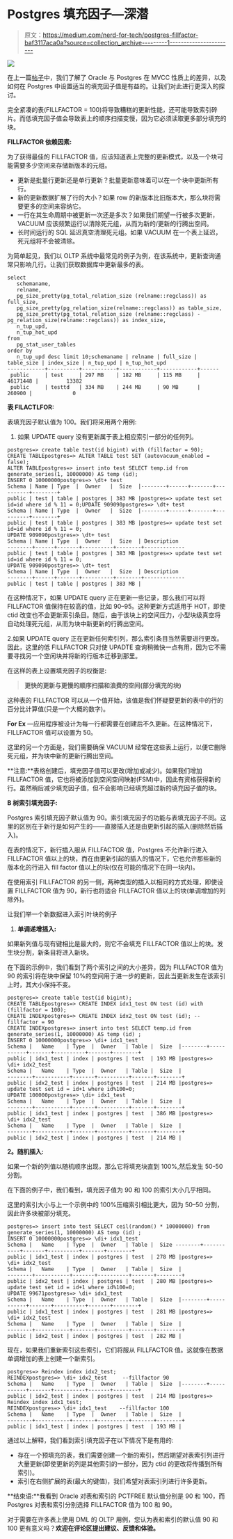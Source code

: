 # Postgres 填充因子—深潜

> 原文：<https://medium.com/nerd-for-tech/postgres-fillfactor-baf3117aca0a?source=collection_archive---------1----------------------->

![](img/b3affb7099c0d33a13eaf1d4207916fa.png)

在上一篇[帖子](https://virender-cse.medium.com/moving-oracle-to-postgres-be-aware-of-fillfactor-and-indexing-implications-fcec6596827a)中，我们了解了 Oracle 与 Postgres 在 MVCC 性质上的差异，以及如何在 Postgres 中设置适当的填充因子值是有益的。让我们对此进行更深入的探讨。

完全紧凑的表(FILLFACTOR = 100)将导致糟糕的更新性能，还可能导致索引碎片。而低填充因子值会导致表上的顺序扫描变慢，因为它必须读取更多部分填充的块。

**FILLFACTOR 依赖因素:**

为了获得最佳的 FILLFACTOR 值，应该知道表上完整的更新模式，以及一个块可能需要多少空间来存储新版本的元组。

*   更新是批量行更新还是单行更新？批量更新意味着可以在一个块中更新所有行。
*   新的更新数据扩展了行的大小？如果 row 的新版本比旧版本大，那么块将需要更多的空间来容纳它。
*   一行在其生命周期中被更新一次还是多次？如果我们期望一行被多次更新，VACUUM 应该频繁运行以清除死元组，从而为新的/更新的行腾出空间。
*   长时间运行的 SQL 延迟真空清理死元组。如果 VACUUM 在一个表上延迟，死元组将不会被清除。

为简单起见，我们以 OLTP 系统中最常见的例子为例，在该系统中，更新查询通常只影响几行。让我们获取数据库中更新最多的表。

```
select
   schemaname,
   relname,
   pg_size_pretty(pg_total_relation_size (relname::regclass)) as full_size,
   pg_size_pretty(pg_relation_size(relname::regclass)) as table_size,
   pg_size_pretty(pg_total_relation_size (relname::regclass) - pg_relation_size(relname::regclass)) as index_size,
   n_tup_upd,
   n_tup_hot_upd 
from
   pg_stat_user_tables 
order by
   n_tup_upd desc limit 10;schemaname | relname | full_size | table_size | index_size | n_tup_upd | n_tup_hot_upd
------------+----------+-----------+------------+------------+------
 public     | test     | 297 MB    | 182 MB     | 115 MB     |  46171448 |         13382
 public     | testtd   | 334 MB    | 244 MB     | 90 MB      |    260900 |             0
```

**表 FILACTLFOR:**

表填充因子默认值为 100。我们将采用两个用例:

1.  如果 UPDATE query 没有更新属于表上相应索引一部分的任何列。

```
postgres=> create table test(id bigint) with (fillfactor = 90);
CREATE TABLEpostgres=> ALTER TABLE test SET (autovacuum_enabled = false);
ALTER TABLEpostgres=> insert into test SELECT temp.id from generate_series(1, 10000000) AS temp (id);
INSERT 0 10000000postgres=> \dt+ test
Schema | Name | Type  |  Owner   |  Size  |--------+------+-------+----------+--------+
public | test | table | postgres | 383 MB |postgres=> update test set id=id where id % 11 = 0;UPDATE 909090postgres=> \dt+ test
Schema | Name | Type  |  Owner   |  Size  |--------+------+-------+----------+--------+
public | test | table | postgres | 383 MB |postgres=> update test set id=id where id % 11 = 0;
UPDATE 909090postgres=> \dt+ test
Schema | Name | Type  |  Owner   |  Size  | Description
--------+------+-------+----------+--------+-------------
public | test | table | postgres | 383 MB |postgres=> update test set id=id where id % 11 = 0;
UPDATE 909090postgres=> \dt+ test
Schema | Name | Type  |  Owner   |  Size  | Description
--------+------+-------+----------+--------+-------------
public | test | table | postgres | 383 MB |
```

在这种情况下，如果 UPDATE query 正在更新一些记录，那么我们可以将 FILLFACTOR 值保持在较高的值，比如 90–95。这种更新方式适用于 HOT，即使 ctid 改变也不会更新索引条目。随后，由于该块上的空间压力，小型块级真空将自动处理死元组，从而为块中新更新的行腾出空间。

2.如果 UPDATE query 正在更新任何索引列，那么索引条目当然需要进行更改。因此，这里的低 FILLFACTOR 只对使 UPADTE 查询稍微快一点有用，因为它不需要寻找另一个空闲块并将新的行版本迁移到那里。

在这样的表上设置填充因子的权衡是:

> **更快的更新与更慢的顺序扫描和浪费的空间(部分填充的块)**

这种表的 FILLFACTOR 可以从一个值开始，该值是我们怀疑要更新的表中的行的百分比计算值(只是一个大概的数字)。

**For Ex** —应用程序被设计为每一行都需要在创建后不久更新。在这种情况下，FILLFACTOR 值可以设置为 50。

这里的另一个方面是，我们需要确保 VACUUM 经常在这些表上运行，以便它删除死元组，并为块中新的更新行腾出空间。

**注意:**表格创建后，填充因子值可以更改(增加或减少)。如果我们增加 FILLFACTOR 值，它也将被添加到空闲空间映射(FSM)中，因此有资格获得新的行。虽然稍后减少填充因子值，但不会影响已经填充超过新的填充因子值的块。

**B 树索引填充因子:**

Postgres 索引填充因子默认值为 90。索引填充因子的功能与表填充因子不同。这里的区别在于新行是如何产生的——直接插入还是由更新引起的插入(删除然后插入)。

在表的情况下，新行插入服从 FILLFACTOR 值，Postgres 不允许新行进入 FILLFACTOR 值以上的块，而在由更新引起的插入的情况下，它也允许那些新的版本化的行进入 fill factor 值以上的块(仅在可能的情况下在同一块内)。

在使用索引 FILLFACTOR 的另一侧，两种类型的插入以相同的方式处理，即使设置 FILLFACTOR 值为 90，新行也将适合 FILLFACTOR 值以上的块(单调增加的列除外)。

让我们举一个新数据进入索引叶块的例子

1.  **单调递增插入:**

如果新列值与现有键相比是最大的，则它不会填充 FILLFACTOR 值以上的块。发生块分割，新条目将进入新块。

在下面的示例中，我们看到了两个索引之间的大小差异，因为 FILLFACTOR 值为 90 的索引将在块中保留 10%的空间用于进一步的更新，因此当更新发生在该索引上时，其大小保持不变。

```
postgres=> create table test(id bigint);
CREATE TABLEpostgres=> CREATE INDEX idx1_test ON test (id) with (fillfactor = 100);
CREATE INDEXpostgres=> CREATE INDEX idx2_test ON test (id); --fillfactor = 90 
CREATE INDEXpostgres=> insert into test SELECT temp.id from generate_series(1, 10000000) AS temp (id) ;
INSERT 0 10000000postgres=> \di+ idx1_test
Schema |   Name    | Type  |  Owner   | Table |  Size  |--------+-----------+-------+----------+-------+--------+
public | idx1_test | index | postgres | test  | 193 MB |postgres=> \di+ idx2_test
Schema |   Name    | Type  |  Owner   | Table |  Size  |
--------+-----------+-------+----------+-------+--------+
public | idx2_test | index | postgres | test  | 214 MB |postgres=> update test set id = id+1 where id%100=0;
UPDATE 100000postgres=> \di+ idx1_test
Schema |   Name    | Type  |  Owner   | Table |  Size  |
--------+-----------+-------+----------+-------+--------+
public | idx1_test | index | postgres | test  | 386 MB |postgres=> \di+ idx2_test
Schema |   Name    | Type  |  Owner   | Table |  Size  |
--------+-----------+-------+----------+-------+--------+
public | idx2_test | index | postgres | test  | 214 MB |
```

**2。随机插入:**

如果一个新的列值以随机顺序出现，那么它将填充块直到 100%,然后发生 50-50 分割。

在下面的例子中，我们看到，填充因子值为 90 和 100 的索引大小几乎相同。

这里的索引大小与上一个示例中的 100%压缩索引相比更大，因为 50–50 分割，因此许多块被部分填充。

```
postgres=> insert into test SELECT ceil(random() * 10000000) from generate_series(1, 10000000) AS temp (id) ;
INSERT 0 10000000postgres=> \di+ idx1_test
Schema |   Name    | Type  |  Owner   | Table |  Size --------+-----------+-------+----------+-------+--------+
public | idx1_test | index | postgres | test  | 278 MB |postgres=> \di+ idx2_test
Schema |   Name    | Type  |  Owner   | Table |  Size  |
--------+-----------+-------+----------+-------+--------+
public | idx2_test | index | postgres | test  | 280 MB |postgres=> update test set id = id+1 where id%100=0;
UPDATE 99671postgres=> \di+ idx1_test
Schema |   Name    | Type  |  Owner   | Table |  Size  |--------+-----------+-------+----------+-------+--------+
public | idx1_test | index | postgres | test  | 281 MB |postgres=> \di+ idx2_test
Schema |   Name    | Type  |  Owner   | Table |  Size  |
--------+-----------+-------+----------+-------+--------+
public | idx2_test | index | postgres | test  | 282 MB |
```

现在，如果我们重新索引这些索引，它们将服从 FILLFACTOR 值。这就像在数据单调增加的表上创建一个新索引。

```
postgres=> Reindex index idx2_test;
REINDEXpostgres=> \di+ idx2_test     --fillfactor 90
Schema |   Name    | Type  |  Owner   | Table |  Size  |--------+-----------+-------+----------+-------+--------+
public | idx2_test | index | postgres | test  | 214 MB |postgres=> Reindex index idx1_test;
REINDEXpostgres=> \di+ idx1_test    --fillfactor 100
Schema |   Name    | Type  |  Owner   | Table |  Size  |
--------+-----------+-------+----------+-------+--------+
public | idx1_test | index | postgres | test  | 193 MB |
```

通过以上解释，我们看到索引填充因子在以下情况下是有用的:

*   存在一个预填充的表，我们需要创建一个新的索引，然后期望对表索引列进行大量更新(即使更新的列是其他索引的一部分，因为 ctid 的更改将传播到所有索引)。
*   索引在右侧扩展的表(最大的键值)，我们希望对表索引列进行许多更新。

**结束语:**我看到 Oracle 对表和索引的 PCTFREE 默认值分别是 90 和 100，而 Postgres 对表和索引分别选择 FILLFACTOR 值为 100 和 90。

对于需要在许多表上使用 DML 的 OLTP 用例，您认为表和索引的默认值 90 和 100 更有意义吗？**欢迎在评论区提出建议、反馈和体验。**